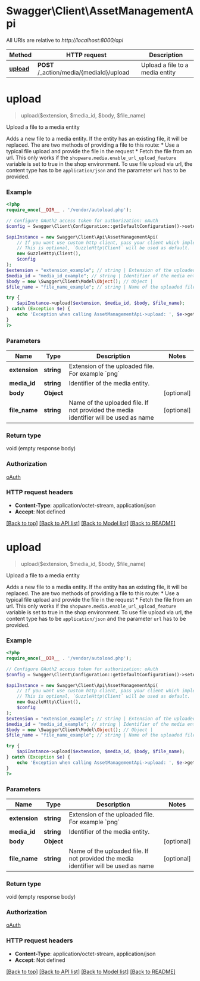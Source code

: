 # Swagger\Client\AssetManagementApi

All URIs are relative to *http://localhost:8000/api*

Method | HTTP request | Description
------------- | ------------- | -------------
[**upload**](AssetManagementApi.md#upload) | **POST** /_action/media/{mediaId}/upload | Upload a file to a media entity

# **upload**
> upload($extension, $media_id, $body, $file_name)

Upload a file to a media entity

Adds a new file to a media entity. If the entity has an existing file, it will be replaced.  The are two methods of providing a file to this route:  * Use a typical file upload and provide the file in the request  * Fetch the file from an url. This only works if the `shopware.media.enable_url_upload_feature` variable is set to true in the shop environment. To use file upload via url, the content type has to be `application/json` and the parameter `url` has to be provided.

### Example
```php
<?php
require_once(__DIR__ . '/vendor/autoload.php');

// Configure OAuth2 access token for authorization: oAuth
$config = Swagger\Client\Configuration::getDefaultConfiguration()->setAccessToken('YOUR_ACCESS_TOKEN');

$apiInstance = new Swagger\Client\Api\AssetManagementApi(
    // If you want use custom http client, pass your client which implements `GuzzleHttp\ClientInterface`.
    // This is optional, `GuzzleHttp\Client` will be used as default.
    new GuzzleHttp\Client(),
    $config
);
$extension = "extension_example"; // string | Extension of the uploaded file. For example `png`
$media_id = "media_id_example"; // string | Identifier of the media entity.
$body = new \Swagger\Client\Model\Object(); // Object | 
$file_name = "file_name_example"; // string | Name of the uploaded file. If not provided the media identifier will be used as name

try {
    $apiInstance->upload($extension, $media_id, $body, $file_name);
} catch (Exception $e) {
    echo 'Exception when calling AssetManagementApi->upload: ', $e->getMessage(), PHP_EOL;
}
?>
```

### Parameters

Name | Type | Description  | Notes
------------- | ------------- | ------------- | -------------
 **extension** | **string**| Extension of the uploaded file. For example &#x60;png&#x60; |
 **media_id** | **string**| Identifier of the media entity. |
 **body** | **Object**|  | [optional]
 **file_name** | **string**| Name of the uploaded file. If not provided the media identifier will be used as name | [optional]

### Return type

void (empty response body)

### Authorization

[oAuth](../../README.md#oAuth)

### HTTP request headers

 - **Content-Type**: application/octet-stream, application/json
 - **Accept**: Not defined

[[Back to top]](#) [[Back to API list]](../../README.md#documentation-for-api-endpoints) [[Back to Model list]](../../README.md#documentation-for-models) [[Back to README]](../../README.md)

# **upload**
> upload($extension, $media_id, $body, $file_name)

Upload a file to a media entity

Adds a new file to a media entity. If the entity has an existing file, it will be replaced.  The are two methods of providing a file to this route:  * Use a typical file upload and provide the file in the request  * Fetch the file from an url. This only works if the `shopware.media.enable_url_upload_feature` variable is set to true in the shop environment. To use file upload via url, the content type has to be `application/json` and the parameter `url` has to be provided.

### Example
```php
<?php
require_once(__DIR__ . '/vendor/autoload.php');

// Configure OAuth2 access token for authorization: oAuth
$config = Swagger\Client\Configuration::getDefaultConfiguration()->setAccessToken('YOUR_ACCESS_TOKEN');

$apiInstance = new Swagger\Client\Api\AssetManagementApi(
    // If you want use custom http client, pass your client which implements `GuzzleHttp\ClientInterface`.
    // This is optional, `GuzzleHttp\Client` will be used as default.
    new GuzzleHttp\Client(),
    $config
);
$extension = "extension_example"; // string | Extension of the uploaded file. For example `png`
$media_id = "media_id_example"; // string | Identifier of the media entity.
$body = new \Swagger\Client\Model\Object(); // Object | 
$file_name = "file_name_example"; // string | Name of the uploaded file. If not provided the media identifier will be used as name

try {
    $apiInstance->upload($extension, $media_id, $body, $file_name);
} catch (Exception $e) {
    echo 'Exception when calling AssetManagementApi->upload: ', $e->getMessage(), PHP_EOL;
}
?>
```

### Parameters

Name | Type | Description  | Notes
------------- | ------------- | ------------- | -------------
 **extension** | **string**| Extension of the uploaded file. For example &#x60;png&#x60; |
 **media_id** | **string**| Identifier of the media entity. |
 **body** | **Object**|  | [optional]
 **file_name** | **string**| Name of the uploaded file. If not provided the media identifier will be used as name | [optional]

### Return type

void (empty response body)

### Authorization

[oAuth](../../README.md#oAuth)

### HTTP request headers

 - **Content-Type**: application/octet-stream, application/json
 - **Accept**: Not defined

[[Back to top]](#) [[Back to API list]](../../README.md#documentation-for-api-endpoints) [[Back to Model list]](../../README.md#documentation-for-models) [[Back to README]](../../README.md)

